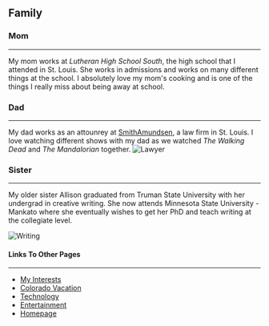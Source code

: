 ## Family

### Mom
---
My mom works at _Lutheran High School South_, the high school that I attended in St. Louis. She works in admissions and works on many different things at the school. I absolutely love my mom's cooking and is one of the things I really miss about being away at school.

### Dad
---
My dad works as an attounrey at [SmithAmundsen](https://www.smithamundsen.com/), a law firm in St. Louis. I love watching different shows with my dad as we watched _The Walking Dead_ and _The Mandalorian_ together.
![Lawyer](https://i0.wp.com/www.legalmosaic.com/wp-content/uploads/2015/12/shutterstock_50492266.jpg?resize=1000%2C563&ssl=1)

### Sister
---
My older sister Allison graduated from Truman State University with her undergrad in creative writing. She now attends Minnesota State University - Mankato where she eventually wishes to get her PhD and teach writing at the collegiate level.

![Writing](https://miro.medium.com/max/1200/0*7OLdLN3rZAhqPbzo)

#### Links To Other Pages
---
* [My Interests](markdown_one.md)
* [Colorado Vacation](markdown_two.md)
* [Technology](markdown_three.md)
* [Entertainment](markdown_four.md)
* [Homepage](README.md)